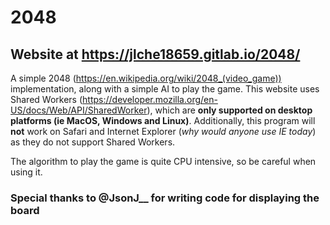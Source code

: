 # 2048

## Website at https://jlche18659.gitlab.io/2048/

A simple 2048 (https://en.wikipedia.org/wiki/2048_(video_game)) implementation, along with a simple AI to play the game. This website uses Shared Workers (https://developer.mozilla.org/en-US/docs/Web/API/SharedWorker), which are **only supported on desktop platforms (ie MacOS, Windows and Linux)**. Additionally, this program will **not** work on Safari and Internet Explorer (_why would anyone use IE today_) as they do not support Shared Workers.

The algorithm to play the game is quite CPU intensive, so be careful when using it.

### Special thanks to @JsonJ__ for writing code for displaying the board
